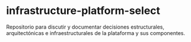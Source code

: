 # infrastructure-platform-select
Repositorio para discutir y documentar decisiones estructurales, arquitectónicas e infraestructurales de la plataforma y sus componentes.
